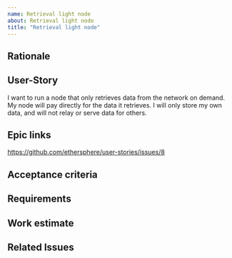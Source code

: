 ```yaml
---
name: Retrieval light node
about: Retrieval light node
title: "Retrieval light node"
---
```


## Rationale ##

## User-Story ##

I want to run a node that only retrieves data from the network on demand. My node will pay directly for the data it retrieves. I will only store my own data, and will not relay or serve data for others.

## Epic links ##

https://github.com/ethersphere/user-stories/issues/8

## Acceptance criteria ##

## Requirements ##

## Work estimate ##

## Related Issues ##
